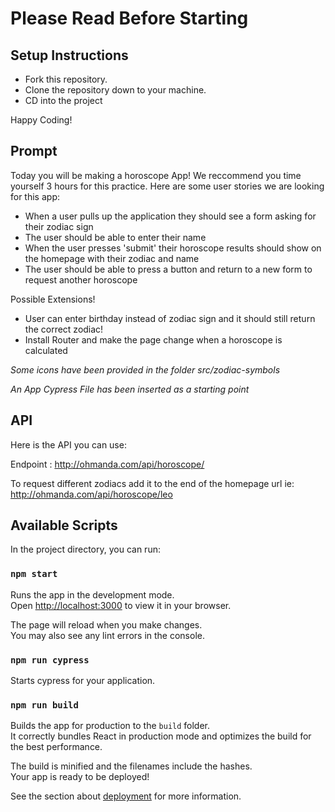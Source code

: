 # Please Read Before Starting

## Setup Instructions

- Fork this repository.
- Clone the repository down to your machine.
- CD into the project

Happy Coding!

## Prompt

Today you will be making a horoscope App! We reccommend you time yourself 3 hours for this practice.
Here are some user stories we are looking for this app:

- When a user pulls up the application they should see a form asking for their zodiac sign
- The user should be able to enter their name
- When the user presses 'submit' their horoscope results should show on the homepage with their zodiac and name
- The user should be able to press a button and return to a new form to request another horoscope


Possible Extensions! 

- User can enter birthday instead of zodiac sign and it should still return the correct zodiac!
- Install Router and make the page change when a horoscope is calculated

*Some icons have been provided in the folder src/zodiac-symbols*

*An App Cypress File has been inserted as a starting point*

## API

Here is the API you can use:

Endpoint : http://ohmanda.com/api/horoscope/

To request different zodiacs add it to the end of the homepage url ie:
http://ohmanda.com/api/horoscope/leo


## Available Scripts

In the project directory, you can run:

### `npm start`

Runs the app in the development mode.\
Open [http://localhost:3000](http://localhost:3000) to view it in your browser.

The page will reload when you make changes.\
You may also see any lint errors in the console.

### `npm run cypress`

Starts cypress for your application.

### `npm run build`

Builds the app for production to the `build` folder.\
It correctly bundles React in production mode and optimizes the build for the best performance.

The build is minified and the filenames include the hashes.\
Your app is ready to be deployed!

See the section about [deployment](https://facebook.github.io/create-react-app/docs/deployment) for more information.
